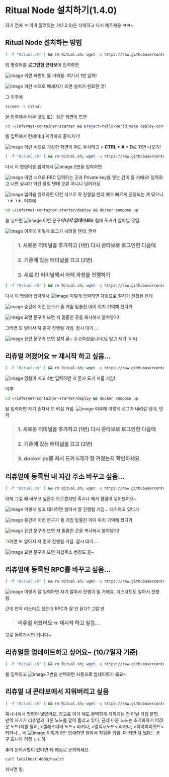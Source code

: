 # Ritual Node 설치하기(1.4.0)
하기 전에 ㅋ 이미 깔려있는 거(1.2.0)은 삭제하고 다시 해주세용 ㅋㅋ~

## Ritual Node 설치하는 방법
```bash
[ -f "Ritual.sh" ] && rm Ritual.sh; wget -q https://raw.githubusercontent.com/koinlove/Ritual_Node/main/Ritual.sh && chmod +x Ritual.sh && ./Ritual.sh
```
위 명령어를 **로그인한 콘타보**에 입력하면

![image](https://github.com/user-attachments/assets/6d206208-f008-4b2f-8eda-76b1df02a634)
이런 화면이 뜰 거에용. 여기서 1번 입력!


![image](https://github.com/user-attachments/assets/b040e024-406d-4590-a76f-d0e2e3873510)
이런 식으로 메세지가 뜨면 설치가 완료된 것!

그 이후에
```bash
screen -S ritual
```
을 입력해서 아무 것도 없는 검은 화면이 뜨면
```bash
cd ~/infernet-container-starter && project=hello-world make deploy-container
```
를 입력해서 컨테이너 계약까지 끝마치기!

![image](https://github.com/user-attachments/assets/59008c6a-2dc4-424a-9772-393d6cd87d65)
이런 식으로 괴상한 화면이 떠도 무시하고 > **CTRL + A + D**로 화면 나오기!

```bash
[ -f "Ritual.sh" ] && rm Ritual.sh; wget -q https://raw.githubusercontent.com/koinlove/Ritual_Node/main/Ritual.sh && chmod +x Ritual.sh && ./Ritual.sh
```
다시 이 명령어를 입력해서
![image](https://github.com/user-attachments/assets/76ff74a2-8fd0-4225-97b2-152388215c2e)
2번을 입력하면

![image](https://github.com/user-attachments/assets/83d9444b-a3bc-43c0-b75f-6a5c875b46a8)
이런 식으로 PRC 입력하는 곳과 Private key를 넣는 칸이 뜰 거에요!
입력하고 나면 글씨가 약간 잘릴 텐데 오류 아니니 넘어가삼

![image](https://github.com/user-attachments/assets/6c3cb998-7561-4b2f-a3a4-c9cc38e4d4b3)
입력을 완료하면 이런 식으로 막 진행될 텐데 매우 빠르게 진행되는 게 맞으니 ㄱㅊㄱㅊ. 이후에
```bash
cd ~/infernet-container-starter/deploy && docker compose up
```
을 넣으면
![image](https://github.com/user-attachments/assets/d8892654-4dd8-4375-bee9-b957b0ca28f8)
이런 문구***이미지 업데이트***와 함께 도커가 살아날 것임.

![image](https://github.com/user-attachments/assets/d924dadc-bf84-4c15-9576-5d7a62a36b2b)
이후에 이렇게 로그가 내려갈 텐데, 먼저 
> ### 1. 새로운 터미널을 추가하고 (1번) 다시 콘타보로 로그인한 다음에
> ### 2. 기존에 있는 터미널을 끄고 (2번)
> ### 3. 새로 킨 터미널에서 아래 과정을 진행하기

```bash
[ -f "Ritual.sh" ] && rm Ritual.sh; wget -q https://raw.githubusercontent.com/koinlove/Ritual_Node/main/Ritual.sh && chmod +x Ritual.sh && ./Ritual.sh
```
다시 이 명령어 입력해서
![image](https://github.com/user-attachments/assets/76ff74a2-8fd0-4225-97b2-152388215c2e)
이렇게 입력하면 자동으로 절차가 진행될 텐데

![image](https://github.com/user-attachments/assets/153c73b9-ba5d-4dbe-ae8b-0f4d9f8465bf)
중간에 이런 문구가 뜰 거임 밑줄친 아이 위치 기억해 뒀다가

![image](https://github.com/user-attachments/assets/fba3a503-0b73-41e5-8fda-a9be04befbbf)
요런 문구가 뜨면 저 밑줄친 곳을 복사해서 붙여넣기!

그러면 또 알아서 지 혼자 진행될 거임. 잠시 대기....

![image](https://github.com/user-attachments/assets/d349b2f2-0023-48ee-84f6-dcb17ca893c8)
요런 문구가 뜨면 설치 끝~ 수고하셨습니다(님 말고 제가 ㅎㅎ)

## 리츄얼 꺼졌어요 ㅠ 재시작 하고 싶음...
```bash
[ -f "Ritual.sh" ] && rm Ritual.sh; wget -q https://raw.githubusercontent.com/koinlove/Ritual_Node/main/Ritual.sh && chmod +x Ritual.sh && ./Ritual.sh
```
![image](https://github.com/user-attachments/assets/76ff74a2-8fd0-4225-97b2-152388215c2e)
명령어 치고 4번 입력하면 지 혼자 도커 꺼줄 거임!

이후
```bash
cd ~/infernet-container-starter/deploy && docker compose up
```
을 입력하면 자기 혼자서 또 켜질 거임.
![image](https://github.com/user-attachments/assets/d924dadc-bf84-4c15-9576-5d7a62a36b2b)
이후에 이렇게 로그가 내려갈 텐데, 먼저 
> ### 1. 새로운 터미널을 추가하고 (1번) 다시 콘타보로 로그인한 다음에
> ### 2. 기존에 있는 터미널을 끄고 (2번)
> ### 3. docker ps를 쳐서 도커 5개가 잘 켜졌는지 확인하세요

## 리츄얼에 등록된 내 지갑 주소 바꾸고 싶음...
```bash
[ -f "Ritual.sh" ] && rm Ritual.sh; wget -q https://raw.githubusercontent.com/koinlove/Ritual_Node/main/Ritual.sh && chmod +x Ritual.sh && ./Ritual.sh
```
대체 그걸 왜 바꾸고 싶은지 모르겠지만 혹시나 해서 명령어 넣어봤어요~

![image](https://github.com/user-attachments/assets/d99ba114-5646-46e5-addb-3b24d532d304)
이렇게 넣고 대기하면 알아서 잘 진행될 거임... 대기하고 있다가

![image](https://github.com/user-attachments/assets/153c73b9-ba5d-4dbe-ae8b-0f4d9f8465bf)
중간에 이런 문구가 뜰 거임 밑줄친 아이 위치 기억해 뒀다가

![image](https://github.com/user-attachments/assets/fba3a503-0b73-41e5-8fda-a9be04befbbf)
요런 문구가 뜨면 저 밑줄친 곳을 복사해서 붙여넣기!

그러면 또 알아서 지 혼자 진행될 거임. 잠시 대기....

![image](https://github.com/user-attachments/assets/d349b2f2-0023-48ee-84f6-dcb17ca893c8)
요런 문구가 뜨면 지갑주소 변경도 끝~

## 리츄얼에 등록된 RPC를 바꾸고 싶음...
```bash
[ -f "Ritual.sh" ] && rm Ritual.sh; wget -q https://raw.githubusercontent.com/koinlove/Ritual_Node/main/Ritual.sh && chmod +x Ritual.sh && ./Ritual.sh
```

![image](https://github.com/user-attachments/assets/d41c1e7f-f95d-4119-8b1f-6948c73bd0dd)
이렇게 잘 입력하면 자기 알아서 진행이 될 거에효. 리스타트도 알아서 진행됨.

근데 만약 리스타트 했는데 RPC가 잘 안 된다? 그럴 땐 
> ### 리츄얼 꺼졌어요 ㅠ 재시작 하고 싶음...
으로 돌아가시면 됩니다~

## 리츄얼을 업데이트하고 싶어요~ (10/7일자 기준)
```bash
[ -f "Ritual.sh" ] && rm Ritual.sh; wget -q https://raw.githubusercontent.com/koinlove/Ritual_Node/main/Ritual.sh && chmod +x Ritual.sh && ./Ritual.sh
```
를 입력하고
![image](https://github.com/user-attachments/assets/76ff74a2-8fd0-4225-97b2-152388215c2e)
7번을 선택하면 자동으로 업데이트가 돼요~

## 리츄얼 내 콘타보에서 지워버리고 싶음
```bash
[ -f "Ritual.sh" ] && rm Ritual.sh; wget -q https://raw.githubusercontent.com/koinlove/Ritual_Node/main/Ritual.sh && chmod +x Ritual.sh && ./Ritual.sh
```
혹시나해서 명령어 넣었어요. 참고로 이거 해도 완벽하게 지워지는 건 아닐 거임 분명. 만약 자기가 리츄얼과 다른 노드를 같이 돌리고 있다, 근데 다른 노드는 초기화하기 어려운 노드(예를 들어, >셀레스티아 노드< 라거나, >엘릭서노드< 라거나, >하이퍼리퀴드< 라거나... 네
![image](https://github.com/user-attachments/assets/76ff74a2-8fd0-4225-97b2-152388215c2e)
이렇게 8번 입력하면 알아서 지워줄 거임. 다 되면 다 됐다는 문구 뜨니까 걱정 ㄴㄴ혀

추가 문의사항이 있다면 제 메일로 문의하세요.

```bash
curl localhost:4000/health
```
치시면 됨.
